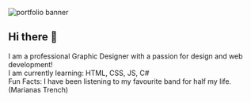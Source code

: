 
![portfolio banner](https://github.com/user-attachments/assets/9015bbd6-dc85-4529-be35-ccf4785b7023)

## Hi there 👋

<!--
**heatherfeather-code/heatherfeather-code** is a ✨ _special_ ✨ repository because its `README.md` (this file) appears on your GitHub profile.

Here are some ideas to get you started:

- 🌱 I’m currently learning HTML, CSS, JS, C#
- 👯 I’m looking to collaborate on ...
- 🤔 I’m looking for help with ...
- 💬 Ask me about ...
- 📫 How to reach me: ...
- 😄 Pronouns: ...
- ⚡ Fun fact: ...
-->
<!-- <code><img src="https://www.pexels.com/photo/orange-rose-flower-in-bloom-during-daytime-39517/" width: "400"></code>  -->

I am a professional Graphic Designer with a passion for design and web development!  
I am currently learning: HTML, CSS, JS, C#  
Fun Facts: I have been listening to my favourite band for half my life. (Marianas Trench)
